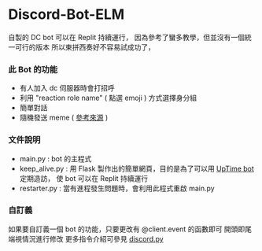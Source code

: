 # Discord-Bot-ELM

自製的 DC bot 可以在 Replit 持續運行， 
因為參考了蠻多教學，但並沒有一個統一可行的版本
所以東拼西奏好不容易試成功了，

### 此 Bot 的功能
- 有人加入 dc 伺服器時會打招呼
- 利用 "reaction role name" ( 點選 emoji ) 方式選擇身分組
- 簡單對話
- 隨機發送 meme ( [參考來源](https://stackoverflow.com/questions/55063189/aiohttp-meme-command-discord-py) )

### 文件說明
- main.py : bot 的主程式
- keep_alive.py : 用 Flask 製作出的簡單網頁，目的是為了可以用 [UpTime bot](https://uptimerobot.com/)定期造訪，
使 bot 可以在 Replit 持續運行
- restarter.py : 當有進程發生問題時，會利用此程式重啟 main.py

### 自訂義
如果要自訂義一個 bot 的功能，只要更改有 @client.event 的函數即可
開頭即尾端視情況進行修改
更多指令介紹可參見 [discord.py](https://discordpy.readthedocs.io/en/stable/index.html)
